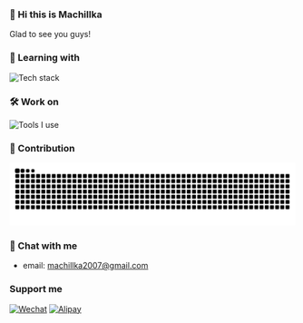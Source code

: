 <!--### Hi there 👋


**Machillka/Machillka** is a ✨ _special_ ✨ repository because its `README.md` (this file) appears on your GitHub profile.

Here are some ideas to get you started:

- 🔭 I’m currently working on ...
- 🌱 I’m currently learning ...
- 👯 I’m looking to collaborate on ...
- 🤔 I’m looking for help with ...
- 💬 Ask me about ...
- 📫 How to reach me: ...
- 😄 Pronouns: ...
- ⚡ Fun fact: ...
-->

### 👋 Hi this is Machillka

Glad to see you guys!

### 🌱 Learning with

![Tech stack](https://skillicons.dev/icons?i=pytorch,tensorflow,python,cs,cpp,rust,go)

### 🛠 Work on

![Tools I use](https://skillicons.dev/icons?i=vscode,visualstudio,github,unity,arch)

### 🚀 Contribution
<picture>
  <source media="(prefers-color-scheme: dark)" srcset="./assets/contribution-snake-dark.svg" />
  <source media="(prefers-color-scheme: light)" srcset="./assets/contribution-snake.svg" />
  <img alt="github-snake" src="./assets/contribution-snake.svg" />
</picture>

### 💬 Chat with me
- email: machillka2007@gmail.com

### Support me
[![Wechat](https://img.shields.io/badge/微信支付-Machillka-green)](assets/payment/wechatpay.png)
[![Alipay](https://img.shields.io/badge/支付宝-Machillka-blue)](assets/payment/alipay.jpg)

